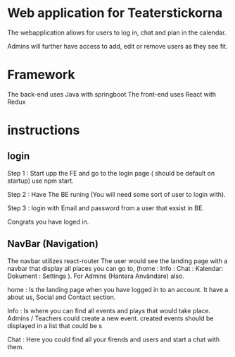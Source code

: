# Web application for Teaterstickorna

The webapplication allows for users to log in, chat and plan in the calendar.

Admins will further have access to add, edit or remove users as they see fit.


# Framework

The back-end uses Java with springboot
The front-end uses React with Redux


# instructions 

## login

Step 1 : Start upp the FE and go to the login page ( should be default on startup) use npm start.

Step 2 : Have The BE runing (You will need some sort of user to login with).

Step 3 : login with Email and password from a user that exsist in BE.

Congrats you have loged in.

## NavBar (Navigation) 

The navbar utilizes react-router
The user would see the landing page with a navbar that display all places you can go to, (home : Info : Chat : Kalendar: Dokument : Settings ).
For Admins (Hantera Användare) also.

home : Is the landing page when you have logged in to an account.
It have a about us, Social and Contact section. 

Info : Is where you can find all events and plays that would take place.
Admins / Teachers could create a new event. created events should be displayed in a list that could be s

Chat : Here you could find all your firends and users and start a chat with them. 




